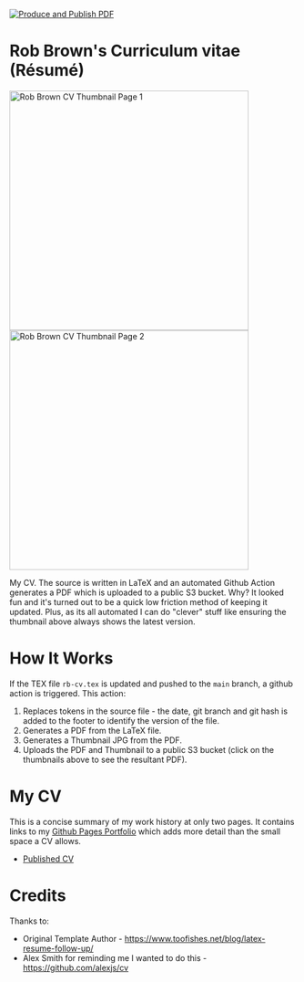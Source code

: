[![Produce and Publish PDF](https://github.com/robert-will-brown/cv/actions/workflows/produce-pdf.yml/badge.svg?branch=main)](https://github.com/robert-will-brown/cv/actions/workflows/produce-pdf.yml)

# Rob Brown's Curriculum vitae (Résumé)

<p>
  <a href="https://rbcv.s3.eu-west-2.amazonaws.com/artifacts/rb-cv.pdf">
    <img src="https://rbcv.s3.eu-west-2.amazonaws.com/artifacts/rb-cv-thumbnail-p1.jpg" alt="Rob Brown CV Thumbnail Page 1" height="420">
    <img src="https://rbcv.s3.eu-west-2.amazonaws.com/artifacts/rb-cv-thumbnail-p2.jpg" alt="Rob Brown CV Thumbnail Page 2" height="420">
  </a>
</p>


My CV.  The source is written in LaTeX and an automated Github Action generates a PDF which is uploaded to a public S3 bucket.  Why?  It looked fun and it's turned out to be a quick low friction method of keeping it updated. Plus, as its all automated I can do "clever" stuff like ensuring the thumbnail above always shows the latest version.

# How It Works
If the TEX file `rb-cv.tex` is updated and pushed to the `main` branch, a github action is triggered.  This action:

 1. Replaces tokens in the source file - the date, git branch and git hash is added to the footer to identify the version of the file.
 1. Generates a PDF from the LaTeX file.
 1. Generates a Thumbnail JPG from the PDF.
 1. Uploads the PDF and Thumbnail to a public S3 bucket (click on the thumbnails above to see the resultant PDF).

# My CV
This is a concise summary of my work history at only two pages.  It contains links to my [Github Pages Portfolio](https://robert-will-brown.github.io) which adds more detail than the small space a CV allows.

 - <a href="https://rbcv.s3.eu-west-2.amazonaws.com/artifacts/rb-cv.pdf">Published CV</a>

# Credits
Thanks to:
 - Original Template Author - https://www.toofishes.net/blog/latex-resume-follow-up/
 - Alex Smith for reminding me I wanted to do this - https://github.com/alexjs/cv
